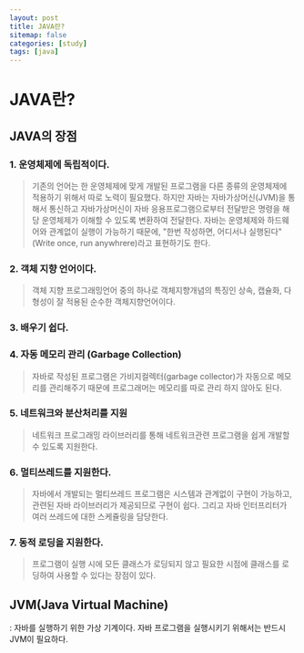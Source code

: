 ```yaml
---
layout: post
title: JAVA란?
sitemap: false
categories: [study]
tags: [java]
---
```

# JAVA란?

## JAVA의 장점
### 1. 운영체제에 독립적이다. 
> 기존의 언어는 한 운영체제에 맞게 개발된 프로그램을 다른 종류의 운영체제에 적용하기 위해서 따로 노력이 필요했다. 하지만 자바는 자바가상머신(JVM)을 통해서 통신하고 자바가상머신이 자바 응용프로그램으로부터 전달받은 명령을 해당 운영체제가 이해할 수 있도록 변환하여 전달한다. 
자바는 운영체제와 하드웨어와 관계없이 실행이 가능하기 때문에, "한번 작성하면, 어디서나 실행된다"(Write once, run anywhrere)라고 표현하기도 한다.

### 2. 객체 지향 언어이다.
> 객체 지향 프로그래밍언어 중의 하나로 객체지향개념의 특징인 상속, 캡슐화, 다형성이 잘 적용된 순수한 객체지향언어이다.

### 3. 배우기 쉽다.

### 4. 자동 메모리 관리 (Garbage Collection)
> 자바로 작성된 프로그램은 가비지컬렉터(garbage collector)가 자동으로 메모리를 관리해주기 때문에 프로그래머는 메모리를 따로 관리 하지 않아도 된다. 

### 5. 네트워크와 분산처리를 지원
> 네트워크 프로그래밍 라이브러리를 통해 네트워크관련 프로그램을 쉽게 개발할 수 있도록 지원한다.

### 6. 멀티쓰레드를 지원한다.
> 자바에서 개발되는 멀티쓰레드 프로그램은 시스템과 관계없이 구현이 가능하고, 관련된 자바 라이브러리가 제공되므로 구현이 쉽다. 그리고 자바 인터프리터가 여러 쓰레드에 대한 스케쥴링을 담당한다.

### 7. 동적 로딩을 지원한다.
> 프로그램이 실행 시에 모든 클래스가 로딩되지 않고 필요한 시점에 클래스를 로딩하여 사용할 수 있다는 장점이 있다. 


## JVM(Java Virtual Machine)
: 자바를 실행하기 위한 가상 기계이다.
자바 프로그램을 실행시키기 위해서는 반드시 JVM이 필요하다. 



























